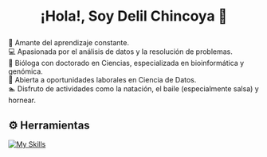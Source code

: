 # <p style="text-align:center;">¡Hola!, Soy Delil Chincoya 🌵</p>

🌱 Amante del aprendizaje constante.  
💻 Apasionada por el análisis de datos y la resolución de problemas.  
🧬 Bióloga con doctorado en Ciencias, especializada en bioinformática y genómica.  
💼 Abierta a oportunidades laborales en Ciencia de Datos.  
🏊 Disfruto de actividades como la natación, el baile (especialmente salsa) y hornear.  



## ⚙️ Herramientas
[![My Skills](https://skillicons.dev/icons?i=py,perl,bash,mysql,linux,docker,anaconda,vscode)](https://skillicons.dev)
